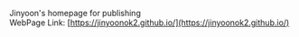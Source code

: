 Jinyoon's homepage for publishing  
WebPage Link: [https://jinyoonok2.github.io/](https://jinyoonok2.github.io/)
